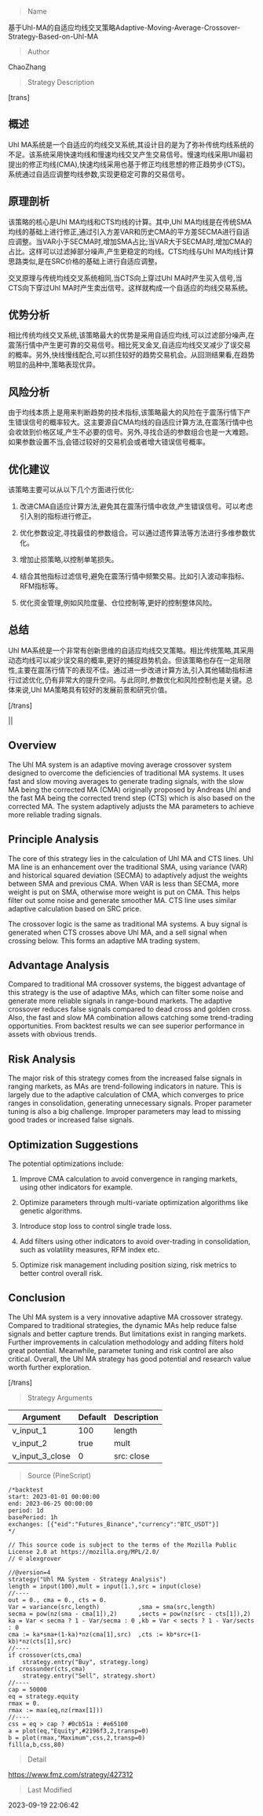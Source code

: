 
> Name

基于Uhl-MA的自适应均线交叉策略Adaptive-Moving-Average-Crossover-Strategy-Based-on-Uhl-MA

> Author

ChaoZhang

> Strategy Description

[trans]

## 概述

Uhl MA系统是一个自适应的均线交叉系统,其设计目的是为了弥补传统均线系统的不足。该系统采用快速均线和慢速均线交叉产生交易信号。慢速均线采用Uhl最初提出的修正均线(CMA),快速均线采用也基于修正均线思想的修正趋势步(CTS)。系统通过自适应调整均线参数,实现更稳定可靠的交易信号。

## 原理剖析  

该策略的核心是Uhl MA均线和CTS均线的计算。其中,Uhl MA均线是在传统SMA均线的基础上进行修正,通过引入方差VAR和历史CMA的平方差SECMA进行自适应调整。当VAR小于SECMA时,增加SMA占比;当VAR大于SECMA时,增加CMA的占比。这样可以过滤掉部分噪声,产生更稳定的均线。CTS均线与Uhl MA均线计算思路类似,是在SRC价格的基础上进行自适应调整。  

交叉原理与传统均线交叉系统相同,当CTS向上穿过Uhl MA时产生买入信号,当CTS向下穿过Uhl MA时产生卖出信号。这样就构成一个自适应的均线交易系统。

## 优势分析

相比传统均线交叉系统,该策略最大的优势是采用自适应均线,可以过滤部分噪声,在震荡行情中产生更可靠的交易信号。相比死叉金叉,自适应均线交叉减少了误交易的概率。另外,快线慢线配合,可以抓住较好的趋势交易机会。从回测结果看,在趋势明显的品种中,策略表现优异。

## 风险分析  

由于均线本质上是用来判断趋势的技术指标,该策略最大的风险在于震荡行情下产生错误信号的概率较大。这主要源自CMA均线的自适应计算方法,在震荡行情中也会收敛到价格区域,产生不必要的信号。另外,寻找合适的参数组合也是一大难题。如果参数设置不当,会错过较好的交易机会或者增大错误信号概率。

## 优化建议

该策略主要可以从以下几个方面进行优化:

1. 改进CMA自适应计算方法,避免其在震荡行情中收敛,产生错误信号。可以考虑引入别的指标进行修正。

2. 优化参数设定,寻找最佳的参数组合。可以通过遗传算法等方法进行多维参数优化。

3. 增加止损策略,以控制单笔损失。

4. 结合其他指标过滤信号,避免在震荡行情中频繁交易。比如引入波动率指标、RFM指标等。

5. 优化资金管理,例如风险度量、仓位控制等,更好的控制整体风险。

## 总结

Uhl MA系统是一个非常有创新思维的自适应均线交叉策略。相比传统策略,其采用动态均线可以减少误交易的概率,更好的捕捉趋势机会。但该策略也存在一定局限性,主要在震荡行情下的表现不佳。通过进一步改进计算方法,引入其他辅助指标进行过滤优化,仍有非常大的提升空间。与此同时,参数优化和风险控制也是关键。总体来说,Uhl MA策略具有较好的发展前景和研究价值。

[/trans]

|| 

## Overview

The Uhl MA system is an adaptive moving average crossover system designed to overcome the deficiencies of traditional MA systems. It uses fast and slow moving averages to generate trading signals, with the slow MA being the corrected MA (CMA) originally proposed by Andreas Uhl and the fast MA being the corrected trend step (CTS) which is also based on the corrected MA. The system adaptively adjusts the MA parameters to achieve more reliable trading signals.

## Principle Analysis

The core of this strategy lies in the calculation of Uhl MA and CTS lines. Uhl MA line is an enhancement over the traditional SMA, using variance (VAR) and historical squared deviation (SECMA) to adaptively adjust the weights between SMA and previous CMA. When VAR is less than SECMA, more weight is put on SMA, otherwise more weight is put on CMA. This helps filter out some noise and generate smoother MA. CTS line uses similar adaptive calculation based on SRC price.

The crossover logic is the same as traditional MA systems. A buy signal is generated when CTS crosses above Uhl MA, and a sell signal when crossing below. This forms an adaptive MA trading system.

## Advantage Analysis

Compared to traditional MA crossover systems, the biggest advantage of this strategy is the use of adaptive MAs, which can filter some noise and generate more reliable signals in range-bound markets. The adaptive crossover reduces false signals compared to dead cross and golden cross. Also, the fast and slow MA combination allows catching some trend-trading opportunities. From backtest results we can see superior performance in assets with obvious trends.

## Risk Analysis

The major risk of this strategy comes from the increased false signals in ranging markets, as MAs are trend-following indicators in nature. This is largely due to the adaptive calculation of CMA, which converges to price ranges in consolidation, generating unnecessary signals. Proper parameter tuning is also a big challenge. Improper parameters may lead to missing good trades or increased false signals.

## Optimization Suggestions

The potential optimizations include:

1. Improve CMA calculation to avoid convergence in ranging markets, using other indicators for example.

2. Optimize parameters through multi-variate optimization algorithms like genetic algorithms. 

3. Introduce stop loss to control single trade loss.

4. Add filters using other indicators to avoid over-trading in consolidation, such as volatility measures, RFM index etc.

5. Optimize risk management including position sizing, risk metrics to better control overall risk.

## Conclusion

The Uhl MA system is a very innovative adaptive MA crossover strategy. Compared to traditional strategies, the dynamic MAs help reduce false signals and better capture trends. But limitations exist in ranging markets. Further improvements in calculation methodology and adding filters hold great potential. Meanwhile, parameter tuning and risk control are also critical. Overall, the Uhl MA strategy has good potential and research value worth further exploration.

[/trans]

> Strategy Arguments



|Argument|Default|Description|
|----|----|----|
|v_input_1|100|length|
|v_input_2|true|mult|
|v_input_3_close|0|src: close|high|low|open|hl2|hlc3|hlcc4|ohlc4|


> Source (PineScript)

``` pinescript
/*backtest
start: 2023-01-01 00:00:00
end: 2023-06-25 00:00:00
period: 1d
basePeriod: 1h
exchanges: [{"eid":"Futures_Binance","currency":"BTC_USDT"}]
*/

// This source code is subject to the terms of the Mozilla Public License 2.0 at https://mozilla.org/MPL/2.0/
// © alexgrover

//@version=4
strategy("Uhl MA System - Strategy Analysis")
length = input(100),mult = input(1.),src = input(close)
//----
out = 0., cma = 0., cts = 0.
Var = variance(src,length)           ,sma = sma(src,length)
secma = pow(nz(sma - cma[1]),2)      ,sects = pow(nz(src - cts[1]),2) 
ka = Var < secma ? 1 - Var/secma : 0 ,kb = Var < sects ? 1 - Var/sects : 0
cma := ka*sma+(1-ka)*nz(cma[1],src)  ,cts := kb*src+(1-kb)*nz(cts[1],src)
//----
if crossover(cts,cma)
    strategy.entry("Buy", strategy.long)
if crossunder(cts,cma)
    strategy.entry("Sell", strategy.short)
//----
cap = 50000
eq = strategy.equity
rmax = 0.
rmax := max(eq,nz(rmax[1]))
//----
css = eq > cap ? #0cb51a : #e65100
a = plot(eq,"Equity",#2196f3,2,transp=0)
b = plot(rmax,"Maximum",css,2,transp=0)
fill(a,b,css,80)
```

> Detail

https://www.fmz.com/strategy/427312

> Last Modified

2023-09-19 22:06:42
